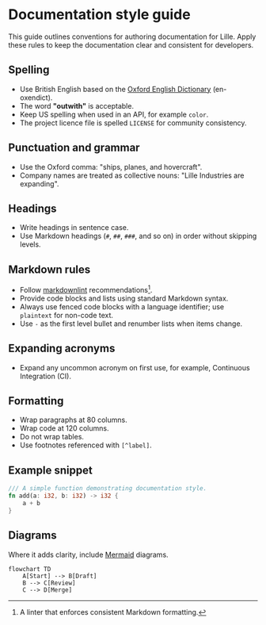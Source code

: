 # Documentation style guide

This guide outlines conventions for authoring documentation for Lille. Apply
these rules to keep the documentation clear and consistent for developers.

## Spelling

- Use British English based on the
  [Oxford English Dictionary](https://public.oed.com/) (en-oxendict).
- The word **"outwith"** is acceptable.
- Keep US spelling when used in an API, for example `color`.
- The project licence file is spelled `LICENSE` for community consistency.

## Punctuation and grammar

- Use the Oxford comma: "ships, planes, and hovercraft".
- Company names are treated as collective nouns:
  "Lille Industries are expanding".

## Headings

- Write headings in sentence case.
- Use Markdown headings (`#`, `##`, `###`, and so on) in order without skipping
  levels.

## Markdown rules

- Follow [markdownlint](https://github.com/DavidAnson/markdownlint)
  recommendations[^markdownlint].
- Provide code blocks and lists using standard Markdown syntax.
- Always use fenced code blocks with a language identifier;
  use `plaintext` for non-code text.
- Use `-` as the first level bullet and renumber lists when items change.

## Expanding acronyms

- Expand any uncommon acronym on first use, for example, Continuous Integration
  (CI).

## Formatting

- Wrap paragraphs at 80 columns.
- Wrap code at 120 columns.
- Do not wrap tables.
- Use footnotes referenced with `[^label]`.

## Example snippet

```rust
/// A simple function demonstrating documentation style.
fn add(a: i32, b: i32) -> i32 {
    a + b
}
```

## Diagrams

Where it adds clarity, include [Mermaid](https://mermaid.js.org/) diagrams.

```mermaid
flowchart TD
    A[Start] --> B[Draft]
    B --> C[Review]
    C --> D[Merge]
```

[^markdownlint]: A linter that enforces consistent Markdown formatting.
